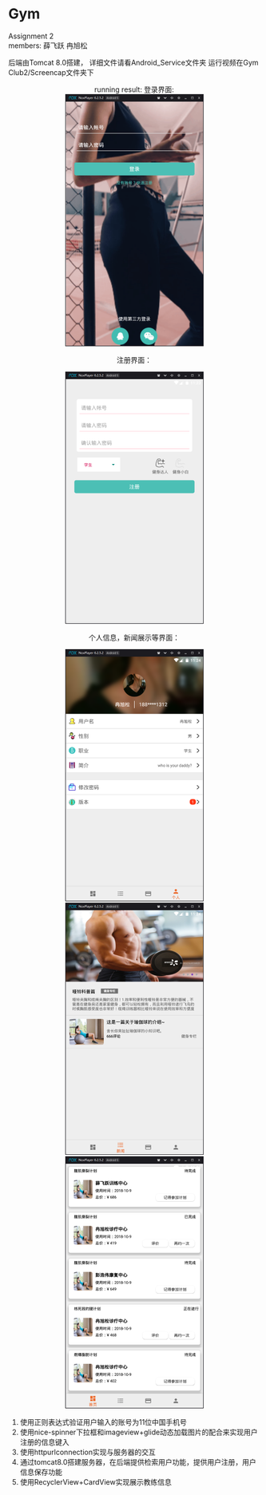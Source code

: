 # Gym
Assignment 2  
members: 薛飞跃 冉旭松

后端由Tomcat 8.0搭建， 详细文件请看Android_Service文件夹
运行视频在Gym Club2/Screencap文件夹下

<div align="center">
running result:
登录界面:
  </br>
  <img height="505" src="https://raw.githubusercontent.com/Gaytohub/Gym/master/Gym%20Club2/img-folder/%E7%99%BB%E5%BD%95%E7%95%8C%E9%9D%A2.png">



注册界面：
</br>

<img height="505" src=https://raw.githubusercontent.com/Gaytohub/Gym/master/Gym%20Club2/img-folder/%E6%B3%A8%E5%86%8C.png>


个人信息，新闻展示等界面：


<img height="505" src=https://raw.githubusercontent.com/Gaytohub/Gym/master/Gym%20Club2/img-folder/%E4%B8%AA%E4%BA%BA%E4%BF%A1%E6%81%AF%E7%95%8C%E9%9D%A2.png>
<img height="505" src=https://raw.githubusercontent.com/Gaytohub/Gym/master/Gym%20Club2/img-folder/%E6%96%B0%E9%97%BB%E5%B1%95%E7%A4%BA%E7%95%8C%E9%9D%A2.png>
<img height="505" src=https://raw.githubusercontent.com/Gaytohub/Gym/master/Gym%20Club2/img-folder/recyclerview_cardview.png>
</div>  

1.	使用正则表达式验证用户输入的账号为11位中国手机号
2.	使用nice-spinner下拉框和imageview+glide动态加载图片的配合来实现用户注册的信息键入
3.	使用httpurlconnection实现与服务器的交互
4.	通过tomcat8.0搭建服务器，在后端提供检索用户功能，提供用户注册，用户信息保存功能
5.	使用RecyclerView+CardView实现展示教练信息
